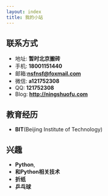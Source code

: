```yaml
---
layout: index
title: 我的小站
---
```

## 联系方式

- 地址: **暂时北京搬砖**
- 手机: **18001151440**
- 邮箱:**nsfnsf@foxmail.com**
- 微信: **a121752308**
- QQ: **121752308**
- Blog: **<http://ningshuofu.com>**

## 教育经历

- **BIT**(Beijing Institute of Technology)

## 兴趣

- **Python**,
- **和Python相关技术**
- **折纸**
- **乒乓球**
